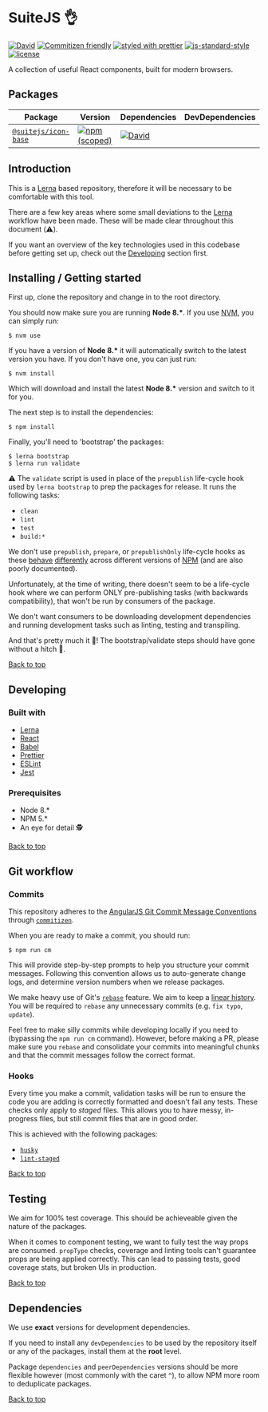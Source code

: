<a name="top"></a>
# SuiteJS 👌

[![David](https://img.shields.io/david/dev/suitejs/suitejs.svg?style=flat-square)](https://david-dm.org/suitejs/suitejs?type=dev) [![Commitizen friendly](https://img.shields.io/badge/commitizen-friendly-brightgreen.svg?style=flat-square)](http://commitizen.github.io/cz-cli/) [![styled with prettier](https://img.shields.io/badge/styled_with-prettier-ff69b4.svg?style=flat-square)](https://github.com/prettier/prettier) [![js-standard-style](https://img.shields.io/badge/code%20style-standard-brightgreen.svg?style=flat-square)](http://standardjs.com)  [![license](https://img.shields.io/github/license/mashape/apistatus.svg?style=flat-square)](https://opensource.org/licenses/MIT)

A collection of useful React components, built for modern browsers.

## Packages

| Package | Version | Dependencies | DevDependencies |
| --- | --- | --- | --- |
| [`@suitejs/icon-base`](https://github.com/suitejs/suitejs/tree/master/packages/icon-base) | [![npm (scoped)](https://img.shields.io/npm/v/@suitejs/icon-base.svg?style=flat-square&maxAge=86400)](https://www.npmjs.com/package/@suitejs/icon-base) | [![David](https://david-dm.org/suitejs/suitejs/status.svg?path=packages/icon-base&style=flat-square&maxAge=86400)](https://david-dm.org/suitejs/suitejs?path=packages/icon-base)

## Introduction

This is a [Lerna](https://lernajs.io/) based repository, therefore it will be necessary to be comfortable with this tool.

There are a few key areas where some small deviations to the [Lerna](https://lernajs.io/) workflow have been made. These will be made clear throughout this document (⚠️).

If you want an overview of the key technologies used in this codebase before getting set up, check out the [Developing](#developing) section first.

## Installing / Getting started

First up, clone the repository and change in to the root directory.

You should now make sure you are running __Node 8.*__. If you use [NVM](https://github.com/creationix/nvm), you can simply run:

```
$ nvm use
```

If you have a version of __Node 8.*__ it will automatically switch to the latest version you have. If you don't have one, you can just run:

```
$ nvm install
```

Which will download and install the latest __Node 8.*__ version and switch to it for you.

The next step is to install the dependencies:

```
$ npm install
```

Finally, you'll need to 'bootstrap' the packages:

```
$ lerna bootstrap
$ lerna run validate
```

⚠️ The `validate` script is used in place of the `prepublish` life-cycle hook used by `lerna bootstrap` to prep the packages for release. It runs the following tasks:

* `clean`
* `lint`
* `test`
* `build:*`

We don't use `prepublish`, `prepare`, or `prepublishOnly` life-cycle hooks as these [behave](https://github.com/npm/npm/issues/16685) [differently](https://github.com/npm/npm/issues/15147) across different versions of [NPM](https://www.npmjs.com/) (and are also poorly documented).

Unfortunately, at the time of writing, there doesn't seem to be a life-cycle hook where we can perform ONLY pre-publishing tasks (with backwards compatibility), that won't be run by consumers of the package.

We don't want consumers to be downloading development dependencies and running development tasks such as linting, testing and transpiling.

And that's pretty much it 🎉! The bootstrap/validate steps should have gone without a hitch :crossed_fingers:.

[Back to top](#top)

<a name="developing"></a>

## Developing

### Built with

* [Lerna](https://lernajs.io/)
* [React](https://facebook.github.io/react/)
* [Babel](https://babeljs.io/)
* [Prettier](https://github.com/prettier/prettier)
* [ESLint](http://eslint.org/)
* [Jest](https://facebook.github.io/jest/)

### Prerequisites

* Node 8.*
* NPM 5.*
* An eye️ for detail 🕵️

[Back to top](#top)

## Git workflow

### Commits

This repository adheres to the [AngularJS Git Commit Message Conventions](https://docs.google.com/document/d/1QrDFcIiPjSLDn3EL15IJygNPiHORgU1_OOAqWjiDU5Y/edit) through [`commitizen`](https://github.com/commitizen/cz-cli).

When you are ready to make a commit, you should run:

```
$ npm run cm
```

This will provide step-by-step prompts to help you structure your commit messages. Following this convention allows us to auto-generate change logs, and determine version numbers when we release packages.

We make heavy use of Git's [`rebase`](https://git-scm.com/docs/git-rebase) feature. We aim to keep a [linear history](http://www.bitsnbites.eu/a-tidy-linear-git-history/). You will be required to `rebase` any unnecessary commits (e.g. `fix typo`, `update`).

Feel free to make silly commits while developing locally if you need to (bypassing the `npm run cm` command). However, before making a PR, please make sure you `rebase` and consolidate your commits into meaningful chunks and that the commit messages follow the correct format.

### Hooks

Every time you make a commit, validation tasks will be run to ensure the code you are adding is correctly formatted and doesn't fail any tests. These checks only apply to _staged_ files. This allows you to have messy, in-progress files, but still commit files that are in good order.

This is achieved with the following packages:

* [`husky`](https://github.com/typicode/husky)
* [`lint-staged`](https://github.com/okonet/lint-staged)

[Back to top](#top)

## Testing

We aim for 100% test coverage. This should be achieveable given the nature of the packages.

When it comes to component testing, we want to fully test the way props are consumed. `propType` checks, coverage and linting tools can't guarantee props are being applied correctly. This can lead to passing tests, good coverage stats, but broken UIs in production.

[Back to top](#top)

## Dependencies

We use **exact** versions for development dependencies.

If you need to install any `devDependencies` to be used by the repository itself or any of the packages, install them at the **root** level.

Package `dependencies` and `peerDependencies` versions should be more flexible however (most commonly with the caret `^`), to allow NPM more room to deduplicate packages.

[Back to top](#top)
